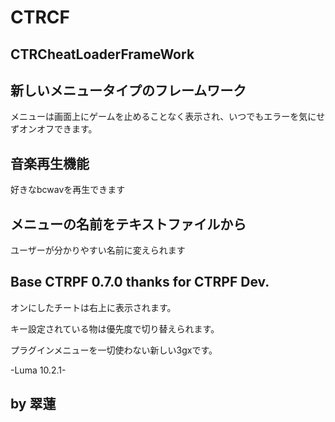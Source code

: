 # CTRCF

CTRCheatLoaderFrameWork
-------------------
新しいメニュータイプのフレームワーク
-----------------------------------
メニューは画面上にゲームを止めることなく表示され、いつでもエラーを気にせずオンオフできます。

音楽再生機能
------------
好きなbcwavを再生できます

メニューの名前をテキストファイルから
-----------------------------------
ユーザーが分かりやすい名前に変えられます

Base CTRPF 0.7.0 thanks for CTRPF Dev.
-----------------------------------------

オンにしたチートは右上に表示されます。 

キー設定されている物は優先度で切り替えられます。 

プラグインメニューを一切使わない新しい3gxです。

-Luma 10.2.1-

by 翠蓮
-----------
